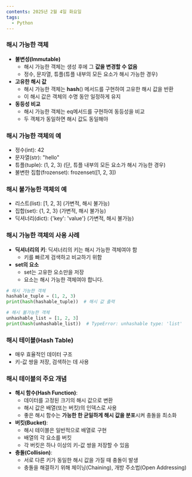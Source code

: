 ```yaml
---
contents: 2025년 2월 4일 화요일
tags:
  - Python
---
```

### 해시 가능한 객체
- **불변성(Immutable)**
    - 해시 가능한 객체는 생성 후에 그 **값을 변경할 수 없음**
    - 정수, 문자열, 튜플(튜플 내부의 모든 요소가 해시 가능한 경우)
- **고유한 해시 값**
    - 해시 가능한 객체는 **hash**() 메서드를 구현하여 고유한 해시 값을 반환
    - 이 해시 값은 객체의 수명 동안 일정하게 유지
- **동등성 비교**
    - 해시 가능한 객체는 eq메서드를 구현하여 동등성을 비교
    - 두 객체가 동일하면 해시 값도 동일해야

### 해시 가능한 객체의 예
- 정수(int): 42
- 문자열(str): "hello"
- 튜플(tuple): (1, 2, 3) (단, 튜플 내부의 모든 요소가 해시 가능한 경우)
- 불변한 집합(frozenset): frozenset([1, 2, 3])

### 해시 불가능한 객체의 예
- 리스트(list): [1, 2, 3] (가변적, 해시 불가능)
- 집합(set): {1, 2, 3} (가변적, 해시 불가능)
- 딕셔너리(dict): {'key': 'value'} (가변적, 해시 불가능)

### 해시 가능한 객체의 사용 사례
- **딕셔너리의 키**: 딕셔너리의 키는 해시 가능한 객체여야 함
	- 키를 빠르게 검색하고 비교하기 위함
- **set의 요소**
    - set는 고유한 요소만을 저장
    - 요소는 해시 가능한 객체여야 합니다.

```python
# 해시 가능한 객체
hashable_tuple = (1, 2, 3)
print(hash(hashable_tuple))  # 해시 값 출력

# 해시 불가능한 객체
unhashable_list = [1, 2, 3]
print(hash(unhashable_list))  # TypeError: unhashable type: 'list'
```

### 해시 테이블(Hash Table)
- 매우 효율적인 데이터 구조
- 키-값 쌍을 저장, 검색하는 데 사용

### 해시 테이블의 주요 개념
- **해시 함수(Hash Function)**:
    - 데이터를 고정된 크기의 해시 값으로 변환
    - 해시 값은 배열(또는 버킷)의 인덱스로 사용
    - 좋은 해시 함수는 **가능한 한 균일하게 해시 값을 분포**시켜 충돌을 최소화
- **버킷(Bucket)**:
    - 해시 테이블은 일반적으로 배열로 구현
    - 배열의 각 요소를 버킷
    - 각 버킷은 하나 이상의 키-값 쌍을 저장할 수 있음
- **충돌(Collision)**:
    - 서로 다른 키가 동일한 해시 값을 가질 때 충돌이 발생
    - 충돌을 해결하기 위해 체이닝(Chaining), 개방 주소법(Open Addressing)